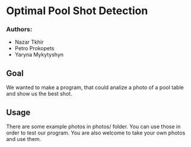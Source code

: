 # Optimal Pool Shot Detection

### Authors:
- Nazar Tkhir
- Petro Prokopets
- Yaryna Mykytyshyn

## Goal

We wanted to make a program, that could analize a photo of a pool table and show us the best shot.

## Usage

There are some example photos in photos/ folder. You can use those in order to test our program.
You are also welcome to take your own photos and use them.